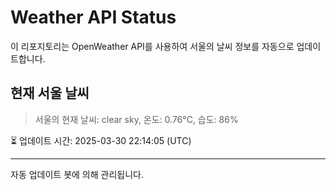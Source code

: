 
# Weather API Status

이 리포지토리는 OpenWeather API를 사용하여 서울의 날씨 정보를 자동으로 업데이트합니다.

## 현재 서울 날씨
> 서울의 현재 날씨: clear sky, 온도: 0.76°C, 습도: 86%

⏳ 업데이트 시간: 2025-03-30 22:14:05 (UTC)

---
자동 업데이트 봇에 의해 관리됩니다.
